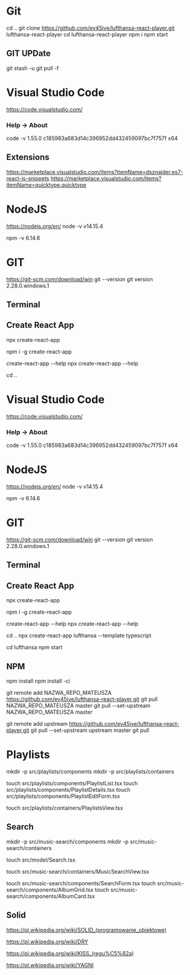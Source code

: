 # Git 
cd ..
git clone https://github.com/ev45ive/lufthansa-react-player.git lufthansa-react-player
cd lufthansa-react-player 
npm i
npm start

## GIT UPDate
git stash -u 
git pull -f 


# Visual Studio Code 
https://code.visualstudio.com/
### Help -> About
code -v 
1.55.0
c185983a683d14c396952dd432459097bc7f757f
x64

## Extensions
https://marketplace.visualstudio.com/items?itemName=dsznajder.es7-react-js-snippets
https://marketplace.visualstudio.com/items?itemName=quicktype.quicktype

# NodeJS
https://nodejs.org/en/
node -v
v14.15.4

npm -v
6.14.6

# GIT
https://git-scm.com/download/win
git --version
git version 2.28.0.windows.1

## Terminal

## Create React App
npx create-react-app 

npm i -g create-react-app 

create-react-app --help
npx create-react-app --help

cd ..
# Visual Studio Code 
https://code.visualstudio.com/
### Help -> About
code -v 
1.55.0
c185983a683d14c396952dd432459097bc7f757f
x64

# NodeJS
https://nodejs.org/en/
node -v
v14.15.4

npm -v
6.14.6

# GIT
https://git-scm.com/download/win
git --version
git version 2.28.0.windows.1

## Terminal

## Create React App
npx create-react-app 

npm i -g create-react-app 

create-react-app --help
npx create-react-app --help

cd ..
npx create-react-app lufthansa --template typescript 

cd lufthansa
npm start 


## NPM
npm install
npm install -ci 

git remote add NAZWA_REPO_MATEUSZA https://github.com/ev45ive/lufthansa-react-player.git
git pull NAZWA_REPO_MATEUSZA master
git pull --set-upstream NAZWA_REPO_MATEUSZA master

git remote add upstream https://github.com/ev45ive/lufthansa-react-player.git
git pull --set-upstream upstream master
git pull

# Playlists 

mkdir -p src/playlists/components
mkdir -p src/playlists/containers

touch src/playlists/components/PlaylistList.tsx
touch src/playlists/components/PlaylistDetails.tsx
touch src/playlists/components/PlaylistEditForm.tsx

touch src/playlists/containers/PlaylistsView.tsx

<!-- touch playlists/containers/MyPlaylistsView.tsx
touch playlists/containers/TopPlaylistsView.tsx
touch playlists/containers/UserPlaylistsView.tsx -->

## Search 
mkdir -p src/music-search/components
mkdir -p src/music-search/containers

touch src/model/Search.tsx

touch src/music-search/containers/MusicSearchView.tsx

touch src/music-search/components/SearchForm.tsx
touch src/music-search/components/AlbumGrid.tsx
touch src/music-search/components/AlbumCard.tsx

<!-- mkdir -p src/core/services -->

## Solid

https://pl.wikipedia.org/wiki/SOLID_(programowanie_obiektowe) 

https://pl.wikipedia.org/wiki/DRY

https://pl.wikipedia.org/wiki/KISS_(regu%C5%82a)

https://pl.wikipedia.org/wiki/YAGNI

